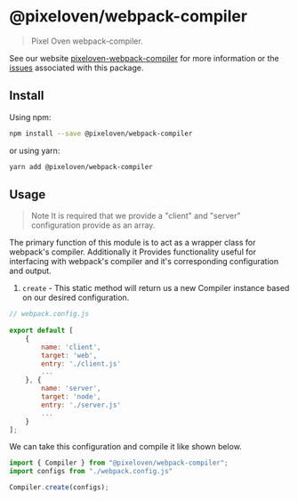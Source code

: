 # @pixeloven/webpack-compiler

> Pixel Oven webpack-compiler.

See our website [pixeloven-webpack-compiler](https://github.com/pixeloven/pixeloven) for more information or the [issues](https://github.com/pixeloven/pixeloven) associated with this package.

## Install

Using npm:

```sh
npm install --save @pixeloven/webpack-compiler
```

or using yarn:

```sh
yarn add @pixeloven/webpack-compiler
```

## Usage
> Note It is required that we provide a "client" and "server" configuration provide as an array.

The primary function of this module is to act as a wrapper class for webpack's compiler. Additionally it Provides functionality useful for interfacing with webpack's compiler and it's corresponding configuration and output.

1. `create` - This static method will return us a new Compiler instance based on our desired configuration.

```javascript
// webpack.config.js
 
export default [
    {
        name: 'client',
        target: 'web',
        entry: './client.js'
        ...
    }, {
        name: 'server',
        target: 'node',
        entry: './server.js'
        ...
    }
];
```

We can take this configuration and compile it like shown below.
```javascript
import { Compiler } from "@pixeloven/webpack-compiler";
import configs from "./webpack.config.js"

Compiler.create(configs);
```
